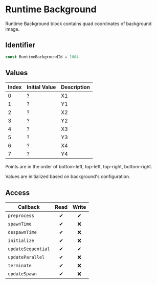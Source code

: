 # Runtime Background

Runtime Background block contains quad coordinates of background image.

## Identifier

```ts
const RuntimeBackgroundId = 1004
```

## Values

| Index | Initial Value | Description |
| ----- | ------------- | ----------- |
| 0     | ?             | X1          |
| 1     | ?             | Y1          |
| 2     | ?             | X2          |
| 3     | ?             | Y2          |
| 4     | ?             | X3          |
| 5     | ?             | Y3          |
| 6     | ?             | X4          |
| 7     | ?             | Y4          |

Points are in the order of bottom-left, top-left, top-right, bottom-right.

Values are initialized based on background's configuration.

## Access

| Callback           | Read | Write |
| ------------------ | :--: | :---: |
| `preprocess`       |  ✔   |   ✔   |
| `spawnTime`        |  ✔   |  ❌   |
| `despawnTime`      |  ✔   |  ❌   |
| `initialize`       |  ✔   |  ❌   |
| `updateSequential` |  ✔   |   ✔   |
| `updateParallel`   |  ✔   |  ❌   |
| `terminate`        |  ✔   |  ❌   |
| `updateSpawn`      |  ✔   |  ❌   |
